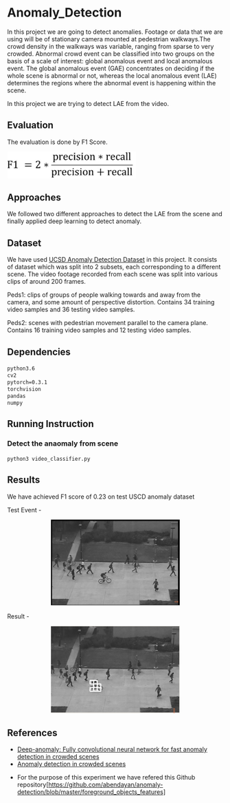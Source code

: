 # Anomaly_Detection
In this project we are going to detect anomalies. Footage or data that we are using will be of stationary camera mounted at pedestrian walkways.The crowd density in the walkways was variable, ranging from sparse to very crowded. Abnormal crowd event can be classified into two groups on the basis of a scale of interest: global anomalous event and local anomalous event. The global anomalous event (GAE) concentrates on deciding if the whole scene is abnormal or not, whereas the local anomalous event (LAE) determines the regions where the abnormal event is happening within the scene.

In this project we are trying to detect LAE from the video.

## Evaluation
The evaluation is done by F1 Score.
</p>

<img src = "images/f1-score.jpg" width = "300" >


## Approaches 
We followed two different approaches to detect the LAE from the scene and finally applied deep learning to detect anomaly. 

## Dataset
We have used [UCSD Anomaly Detection Dataset](http://www.svcl.ucsd.edu/projects/anomaly/UCSD_Anomaly_Dataset.tar.gz) in this project. It consists of dataset which was split into 2 subsets, each corresponding to a different scene. The video footage recorded from each scene was split into various clips of around 200 frames.

Peds1: clips of groups of people walking towards and away from the camera, and some amount of perspective distortion. Contains 34 training video samples and 36 testing video samples. 

Peds2: scenes with pedestrian movement parallel to the camera plane. Contains 16 training video samples and 12 testing video samples.

## Dependencies

	python3.6
	cv2
	pytorch=0.3.1
	torchvision
	pandas
	numpy

## Running Instruction


### Detect the anaomaly from scene
	
	python3 video_classifier.py 
	
## Results

We have achieved F1 score of 0.23 on test USCD anomaly dataset

Test Event -
<p align='center'>
<img src = "images/bbb.png" width = "300" >  
</p>

Result -  
<p align='center'>
<img src = "images/aaa.png" width = "300" > 

## References

- [Deep-anomaly: Fully convolutional neural network for fast anomaly detection in crowded scenes](https://arxiv.org/abs/1609.00866)
- [Anomaly detection in crowded scenes](https://ieeexplore.ieee.org/document/5539872)
* For the purpose of this experiment we have refered this Github repository[https://github.com/abendayan/anomaly-detection/blob/master/foreground_objects_features]
 


